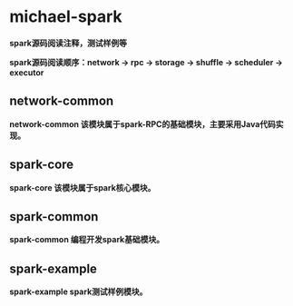 # michael-spark

**spark源码阅读注释，测试样例等**

**spark源码阅读顺序：network -> rpc -> storage -> shuffle -> scheduler -> executor**

## network-common

**network-common 该模块属于spark-RPC的基础模块，主要采用Java代码实现。**

## spark-core

**spark-core 该模块属于spark核心模块。**

## spark-common

**spark-common 编程开发spark基础模块。**

## spark-example

**spark-example spark测试样例模块。**